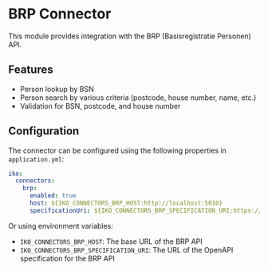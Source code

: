 # BRP Connector

This module provides integration with the BRP (Basisregistratie Personen) API.

## Features

- Person lookup by BSN
- Person search by various criteria (postcode, house number, name, etc.)
- Validation for BSN, postcode, and house number

## Configuration

The connector can be configured using the following properties in `application.yml`:

```yaml
iko:
  connectors:
    brp:
      enabled: true
      host: ${IKO_CONNECTORS_BRP_HOST:http://localhost:5010}
      specificationUri: ${IKO_CONNECTORS_BRP_SPECIFICATION_URI:https://developer.rvig.nl/brp-api/personen/_attachments/openapi.yaml}
```

Or using environment variables:

- `IKO_CONNECTORS_BRP_HOST`: The base URL of the BRP API
- `IKO_CONNECTORS_BRP_SPECIFICATION_URI`: The URL of the OpenAPI specification for the BRP API